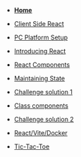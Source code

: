 <!-- docs/_sidebar.md -->

* [<B>Home</B>](README.md)
* [Client Side React](25_Block_REACT/README.md)
* [PC Platform Setup](25_Block_REACT/section_0/setup.md)
* [Introducing React](25_Block_REACT/section_1/react_intro.md)
* [React Components](25_Block_REACT/section_2/components.md)
* [Maintaining State](25_Block_REACT/section_3/maintainingState.md)

* [Challenge solution 1](25_Block_REACT/section_3/maintainingStateChallengeFunction.md)

* [Class components](25_Block_REACT/section_4/classComponents.md)
* [Challenge solution 2](25_Block_REACT/section_4/maintainingStateChallengeClass.md)
* [React/Vite/Docker](25_Block_REACT/section_5/reactDevelopment1.md)
* [Tic-Tac-Toe](25_Block_REACT/section_6/tictactoe.md)
<!-- Week 3
* [Consume API](Block_REACT/section_7/consumejsonapi.md)
* [Markdown](Block_REACT/section_8/markdown.md)
* [Svelte Presentation](Block_REACT/section_9/SveltePresentation.md)
* [Svelte Tutorial](Block_REACT/section_10/SvelteTutorial.md) -->
<!--Week 5  
* [React Markdown](Block_REACT/section_11/Router.md)
* [Github pages](Block_REACT/section_12/githubpages.md)-->
<!--Week 6  
* [Reactnative consumes JSON API](Block_REACT/section_13/reactNative.md)-->
<!--Week 7  
* [Build ReactNative on docker](Block_REACT/section_14/ReactNativedocker.md)-->

